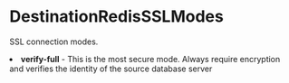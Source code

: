 # DestinationRedisSSLModes

SSL connection modes. 
  <li><b>verify-full</b> - This is the most secure mode. Always require encryption and verifies the identity of the source database server

